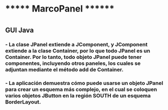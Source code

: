 # ***** MarcoPanel ******
#
## GUI Java
### - La clase JPanel extiende a JComponent, y JComponent extiende a la clase Container, por lo que todo JPanel es un Container. Por lo tanto, todo objeto JPanel puede tener  componentes, incluyendo otros paneles, los cuales se adjuntan mediante el método add de Container.
### - La aplicación demuestra cómo puede usarse un objeto JPanel para crear un esquema más complejo, en el cual se coloquen varios objetos JButton en la región SOUTH de un esquema BorderLayout.
